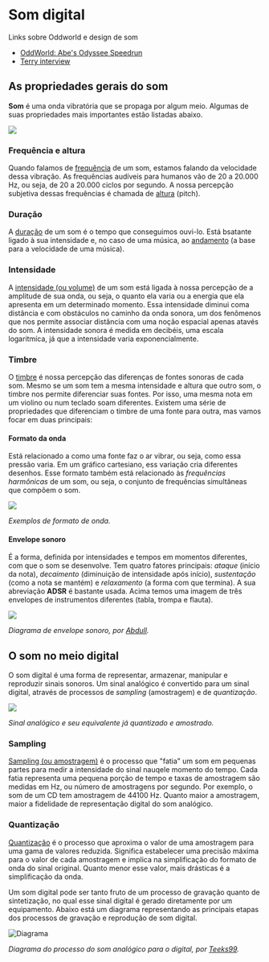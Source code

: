 # Som digital

Links sobre Oddworld e design de som

- [OddWorld: Abe's Odyssee Speedrun](https://www.youtube.com/watch?v=Rlo8Cotvz_E)
- [Terry interview](https://www.youtube.com/watch?v=23JgGAmCGVU)

## As propriedades gerais do som

**Som** é uma onda vibratória que se propaga por algum meio. Algumas de suas propriedades mais importantes estão listadas abaixo.

![](https://upload.wikimedia.org/wikipedia/commons/6/6d/Sine_waves_different_frequencies.svg)

### Frequência e altura

Quando falamos de [frequência](https://en.wikipedia.org/wiki/Audio_frequency) de um som, estamos falando da velocidade dessa vibração. As frequências audíveis para humanos vão de 20 a 20.000 Hz, ou seja, de 20 a 20.000 ciclos por segundo. A nossa percepção subjetiva dessas frequências é chamada de [altura](https://pt.wikipedia.org/wiki/Altura_(m%C3%BAsica)) (pitch). 

### Duração

A [duração](https://pt.wikipedia.org/wiki/Dura%C3%A7%C3%A3o_(m%C3%BAsica)) de um som é o tempo que conseguimos ouvi-lo. Está bsatante ligado à sua intensidade e, no caso de uma música, ao [andamento](https://pt.wikipedia.org/wiki/Andamento) (a base para a velocidade de uma música).

### Intensidade

A [intensidade (ou volume)](https://pt.wikipedia.org/wiki/Intensidade_(ac%C3%BAstica)) de um som está ligada à nossa percepção de a amplitude de sua onda, ou seja, o quanto ela varia ou a energia que ela apresenta em um determinado momento. Essa intensidade diminui coma  distância e com obstáculos no caminho da onda sonora, um dos fenômenos que nos permite associar distância com uma noção espacial apenas atavés do som. A intensidade sonora é medida em decibéis, uma escala logaritmíca, já  que a intensidade varia exponencialmente.

### Timbre

O [timbre](https://pt.wikipedia.org/wiki/Timbre) é nossa percepção das diferenças de fontes sonoras de cada som. Mesmo se um som tem a mesma intensidade e altura que outro som, o timbre nos permite diferenciar suas fontes. Por isso, uma mesma nota em um violino ou num teclado soam diferentes. Existem uma série de propriedades que diferenciam o timbre de uma fonte para outra, mas vamos focar em duas principais:

#### Formato da onda

Está relacionado a como uma fonte faz o ar vibrar, ou seja, como essa pressão varia. Em um gráfico cartesiano, ess variação cria diferentes desenhos. Esse formato também está relacionado às *frequências harmônicas* de um som, ou seja, o conjunto de frequências simultâneas que compõem o som.

![](https://upload.wikimedia.org/wikipedia/commons/0/02/Formas_Onda.png)

*Exemplos de formato de onda.*

#### Envelope sonoro

É a forma, definida por intensidades e tempos em momentos diferentes, com que o som se desenvolve. Tem quatro fatores principais: *ataque* (início da nota), *decaimento* (diminuição de intensidade após início), *sustentação* (como a nota se mantém) e *relaxamento* (a forma com que termina). A sua abreviação **ADSR** é bastante usada. Acima temos uma imagem de três envelopes de instrumentos diferentes (tabla, trompa e flauta).

![](https://upload.wikimedia.org/wikipedia/commons/thumb/e/ea/ADSR_parameter.svg/1000px-ADSR_parameter.svg.png)

*Diagrama de envelope sonoro, por [Abdull](https://commons.wikimedia.org/wiki/User:Abdull).*

## O som no meio digital

O som digital é uma forma de representar, armazenar, manipular e reproduzir sinais sonoros. Um sinal analógico é convertido para um sinal digital, através de processos de *sampling* (amostragem) e de *quantização*. 

![](https://upload.wikimedia.org/wikipedia/commons/thumb/2/21/4-bit-linear-PCM.svg/500px-4-bit-linear-PCM.svg.png)

*Sinal analógico e seu equivalente já quantizado e amostrado.*

### Sampling

[Sampling (ou amostragem)](https://en.wikipedia.org/wiki/Sampling_(signal_processing)) é o processo que "fatia" um som em pequenas partes para medir a intensidade do sinal nauqele momento do tempo. Cada fatia representa uma pequena porção de tempo e taxas de amostragem são medidas em Hz, ou número de amostragens por segundo. Por exemplo, o som de um CD tem amostragem de 44100 Hz. Quanto maior a amostragem, maior a fidelidade de representação digital do som analógico.

### Quantização

[Quantização](https://pt.wikipedia.org/wiki/Quantiza%C3%A7%C3%A3o) é o processo que aproxima o valor de uma amostragem para uma gama de valores reduzida. Significa estabelecer uma precisão máxima para o valor de cada amostragem e implica na simplificação do formato de onda do sinal original. Quanto menor esse valor, mais drásticas é a simplificação da onda.

Um som digital pode ser tanto fruto de um processo de gravação quanto de sintetização, no qual esse sinal digital é gerado diretamente por um equipamento. Abaixo está um diagrama representando as principais etapas dos processos de gravação e reprodução de som digital.

![Diagrama](https://upload.wikimedia.org/wikipedia/commons/8/84/A-D-A_Flow.svg)

*Diagrama do processo do som analógico para o digital, por [Teeks99](https://commons.wikimedia.org/wiki/File:A-D-A_Flow.svg#/media/File:A-D-A_Flow.svg).*